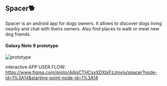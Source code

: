 ## Spacer🐕

Spacer is an android app for dogs owners. It allows to discover dogs living nearby and chat with theirs owners. Also find places to walk or meet new dog friends.

#### Galaxy Note 9 prototype

![prototype](https://user-images.githubusercontent.com/48919716/105757435-3ec33380-5f4e-11eb-9c68-4fdcbce57944.png)

interactive APP USER FLOW:
https://www.figma.com/proto/4djqCTHCsxXDXbiFzJmvlu/spacer?node-id=1%3A14&starting-point-node-id=1%3A14
